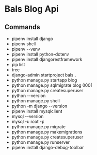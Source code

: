 # Bals Blog Api

## Commands
- pipenv install django
- pipenv shell
- pipenv --venv
- pipenv install python-dotenv
- pipenv install djangorestframework
- pip list
- tree
- django-admin startproject bals .
- python manage.py startapp blog
- python manage.py sqlmigrate blog 0001
- python manage.py createsuperuser
- python --version
- python manage.py shell
- python -m django --version
- pipenv install mysqlclient
- mysql --version
- mysql -u root -p
- python manage.py migrate
- python manage.py makemigrations
- python manage.py createsuperuser
- python manage.py runserver
- pipenv install django-debug-toolbar

<!-- TODO: run tests, taggit installation -->